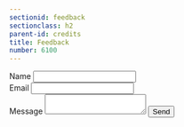```yaml
---
sectionid: feedback
sectionclass: h2
parent-id: credits
title: Feedback
number: 6100
---
```


<div class="form">
	<form action="https://formspree.io/info@codeforaotearoa.org"
	      method="POST">
	    Name
	    <input type="text" name="name">
	    <br>
	    Email
	    <input type="email" name="_replyto">
	    <br>
	    Message
	    <textarea type="text" name="message"></textarea>
	    <input type="submit" value="Send">
	</form>
</div>
